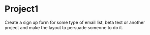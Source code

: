 # Project1
Create a sign up form for some type of email list, beta test or another project and make the layout to persuade someone to do it.
